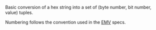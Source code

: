 Basic conversion of a hex string into a set of (byte number, bit number, value) tuples.

Numbering follows the convention used in the [EMV]("http://en.wikipedia.org/wiki/EMV") specs.
